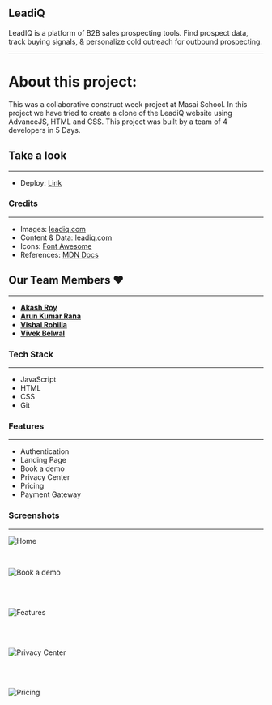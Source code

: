 ## LeadiQ
LeadIQ is a platform of B2B sales prospecting tools. Find prospect data, track buying signals, &amp; personalize cold outreach for outbound prospecting.

---

# About this project:

<p>
This was a collaborative construct week project at Masai School.
In this project we have tried to create a clone of the LeadiQ website using AdvanceJS, HTML and CSS.
This project was built by a team of 4 developers in 5 Days. 
</p>

## Take a look

---

- Deploy: [Link](https://verdant-pegasus-7472d3.netlify.app/)

### Credits

---

- Images: [leadiq.com](https://leadiq.com/)
- Content & Data: [leadiq.com](https://leadiq.com/)
- Icons: [Font Awesome](https://fontawesome.com/)
- References: [MDN Docs](https://developer.mozilla.org/en-US/)

## Our Team Members ❤️

---

- **[Akash Roy](https://github.com/akashr1122)**
- **[Arun Kumar Rana](https://github.com/arun24hrs)**
- **[Vishal Rohilla](https://github.com/Vishal0312)**
- **[Vivek Belwal](https://github.com/VivBelwal)**

### Tech Stack

---

- JavaScript
- HTML
- CSS
- Git

### Features

---

- Authentication
- Landing Page 
- Book a demo
- Privacy Center
- Pricing
- Payment Gateway

### Screenshots

---

![Home](https://raw.githubusercontent.com/VivBelwal/LeadiQ/main/Images/home.png)

<br/>


![Book a demo](https://raw.githubusercontent.com/VivBelwal/LeadiQ/main/Images/bookDemo.png)

<br/>
<br/>

![Features](https://raw.githubusercontent.com/VivBelwal/LeadiQ/main/Images/Features.png)

<br/>
<br/>

![Privacy Center](https://raw.githubusercontent.com/VivBelwal/LeadiQ/main/Images/privacy.png)

<br/>
<br/>

![Pricing](https://raw.githubusercontent.com/VivBelwal/LeadiQ/main/Images/Pricing.png)

<br/>
<br/>


